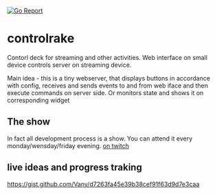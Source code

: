 
[![Go Report](https://goreportcard.com/badge/github.com/vany/controlrake?logo=go&logoColor=white&style=flat-square]][goreport-url)](https://goreportcard.com/report/github.com/vany/controlrake)


# controlrake
Contorl deck for streaming and other activities. Web interface on small device controls server on streaming device.


Main idea - this is a tiny webserver, that displays buttons in accordance with config,
receives and sends events to and from web iface and then execute commands on server side.
Or monitors state and shows it on corresponding widget


## The show
In fact all development process is a show. 
You can attend it every monday/wensday/friday evening.
[on twitch](https://www.twitch.tv/vanyserezhkin)


## live ideas and progress traking
https://gist.github.com/Vany/d7263fa45e39b38cef91f63d9d7e3caa